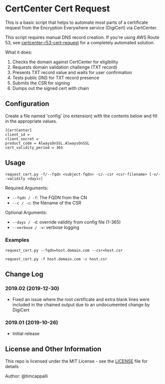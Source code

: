 # CertCenter Cert Request

This is a basic script that helps to automate most parts of a certificate request from the Encryption Everywhere service (DigiCert) via CertCenter. 

This script requires manual DNS record creation. If you're using AWS Route 53, see [certcenter-r53-cert-request](https://github.com/timcappalli/certcenter-r53-cert-request) for a completely automated solution.

What it does:
1. Checks the domain against CertCenter for eligibility 
2. Requests domain validation challenge (TXT record)
3. Presents TXT record value and waits for user confirmation
4. Tests public DNS for TXT record presence
5. Submits the CSR for signing
6. Dumps out the signed cert with chain



## Configuration
Create a file named 'config' (no extension) with the contents below and fill in the appropriate values.

```
[CertCenter]
client_id = 
client_secret = 
product_code = AlwaysOnSSL.AlwaysOnSSL
cert_validity_period = 365
```

## Usage

`request_cert.py -f/--fqdn <subject-fqdn> -c/--csr <csr-filename> [-v/--validity <days>]`

Required Arguments:
* `--fqdn / -f`: The FQDN from the CN
* `--c / -c`: the filename of the CSR

Optional Arguments:
* `--days / -d`: override validity from config file (1-365)
* `--verbose / -v`: verbose logging 

### Examples

`request_cert.py --fqdn=host.domain.com --csr=host.csr `

`request_cert.py -f host.domain.com -c host.csr`

## Change Log
### 2019.02 (2019-12-30)
* Fixed an issue where the root certificate and extra blank lines were included in the chained output due to an undocumented change by DigiCert

### 2019.01 (2019-10-26)
* Initial release

## License and Other Information
This repo is licensed under the MIT License - see the [LICENSE](LICENSE) file for details

Author: @timcappalli